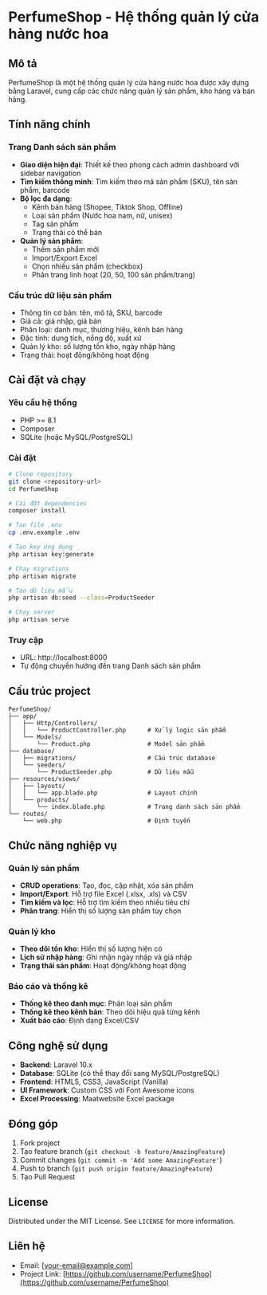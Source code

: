 # PerfumeShop - Hệ thống quản lý cửa hàng nước hoa

## Mô tả
PerfumeShop là một hệ thống quản lý cửa hàng nước hoa được xây dựng bằng Laravel, cung cấp các chức năng quản lý sản phẩm, kho hàng và bán hàng.

## Tính năng chính

### Trang Danh sách sản phẩm
- **Giao diện hiện đại**: Thiết kế theo phong cách admin dashboard với sidebar navigation
- **Tìm kiếm thông minh**: Tìm kiếm theo mã sản phẩm (SKU), tên sản phẩm, barcode
- **Bộ lọc đa dạng**: 
  - Kênh bán hàng (Shopee, Tiktok Shop, Offline)
  - Loại sản phẩm (Nước hoa nam, nữ, unisex)
  - Tag sản phẩm
  - Trạng thái có thể bán
- **Quản lý sản phẩm**:
  - Thêm sản phẩm mới
  - Import/Export Excel
  - Chọn nhiều sản phẩm (checkbox)
  - Phân trang linh hoạt (20, 50, 100 sản phẩm/trang)

### Cấu trúc dữ liệu sản phẩm
- Thông tin cơ bản: tên, mô tả, SKU, barcode
- Giá cả: giá nhập, giá bán
- Phân loại: danh mục, thương hiệu, kênh bán hàng
- Đặc tính: dung tích, nồng độ, xuất xứ
- Quản lý kho: số lượng tồn kho, ngày nhập hàng
- Trạng thái: hoạt động/không hoạt động

## Cài đặt và chạy

### Yêu cầu hệ thống
- PHP >= 8.1
- Composer
- SQLite (hoặc MySQL/PostgreSQL)

### Cài đặt
```bash
# Clone repository
git clone <repository-url>
cd PerfumeShop

# Cài đặt dependencies
composer install

# Tạo file .env
cp .env.example .env

# Tạo key ứng dụng
php artisan key:generate

# Chạy migrations
php artisan migrate

# Tạo dữ liệu mẫu
php artisan db:seed --class=ProductSeeder

# Chạy server
php artisan serve
```

### Truy cập
- URL: http://localhost:8000
- Tự động chuyển hướng đến trang Danh sách sản phẩm

## Cấu trúc project

```
PerfumeShop/
├── app/
│   ├── Http/Controllers/
│   │   └── ProductController.php      # Xử lý logic sản phẩm
│   └── Models/
│       └── Product.php                # Model sản phẩm
├── database/
│   ├── migrations/                    # Cấu trúc database
│   └── seeders/
│       └── ProductSeeder.php          # Dữ liệu mẫu
├── resources/views/
│   ├── layouts/
│   │   └── app.blade.php              # Layout chính
│   └── products/
│       └── index.blade.php            # Trang danh sách sản phẩm
└── routes/
    └── web.php                        # Định tuyến
```

## Chức năng nghiệp vụ

### Quản lý sản phẩm
- **CRUD operations**: Tạo, đọc, cập nhật, xóa sản phẩm
- **Import/Export**: Hỗ trợ file Excel (.xlsx, .xls) và CSV
- **Tìm kiếm và lọc**: Hỗ trợ tìm kiếm theo nhiều tiêu chí
- **Phân trang**: Hiển thị số lượng sản phẩm tùy chọn

### Quản lý kho
- **Theo dõi tồn kho**: Hiển thị số lượng hiện có
- **Lịch sử nhập hàng**: Ghi nhận ngày nhập và giá nhập
- **Trạng thái sản phẩm**: Hoạt động/không hoạt động

### Báo cáo và thống kê
- **Thống kê theo danh mục**: Phân loại sản phẩm
- **Thống kê theo kênh bán**: Theo dõi hiệu quả từng kênh
- **Xuất báo cáo**: Định dạng Excel/CSV

## Công nghệ sử dụng

- **Backend**: Laravel 10.x
- **Database**: SQLite (có thể thay đổi sang MySQL/PostgreSQL)
- **Frontend**: HTML5, CSS3, JavaScript (Vanilla)
- **UI Framework**: Custom CSS với Font Awesome icons
- **Excel Processing**: Maatwebsite Excel package

## Đóng góp

1. Fork project
2. Tạo feature branch (`git checkout -b feature/AmazingFeature`)
3. Commit changes (`git commit -m 'Add some AmazingFeature'`)
4. Push to branch (`git push origin feature/AmazingFeature`)
5. Tạo Pull Request

## License

Distributed under the MIT License. See `LICENSE` for more information.

## Liên hệ

- Email: [your-email@example.com]
- Project Link: [https://github.com/username/PerfumeShop](https://github.com/username/PerfumeShop)
